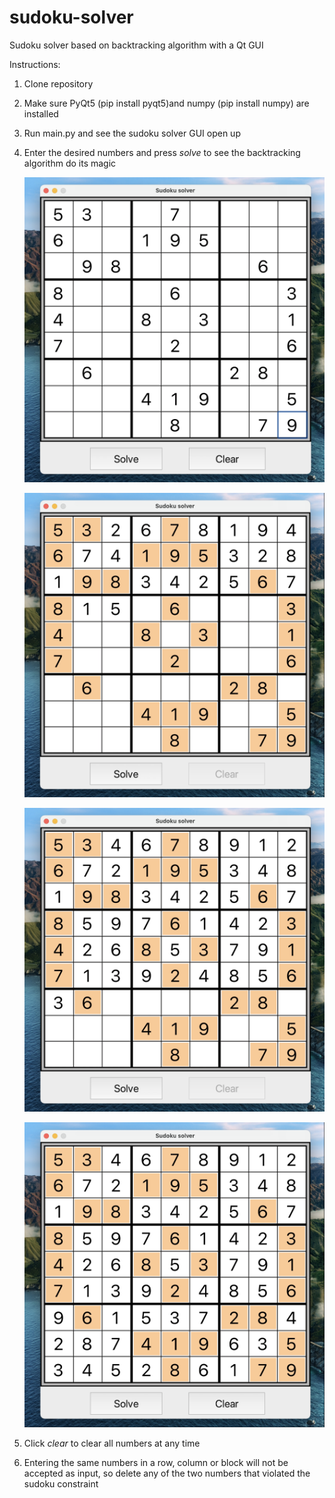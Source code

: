 # sudoku-solver
Sudoku solver based on backtracking algorithm with a Qt GUI

Instructions:

1. Clone repository
2. Make sure PyQt5 (pip install pyqt5)and numpy (pip install numpy) are installed
3. Run main.py and see the sudoku solver GUI open up
4. Enter the desired numbers and press *solve* to see the backtracking algorithm do its magic

    ![IMG1](/images_for_readme/IMG1.png)

    ![IMG2](/images_for_readme/IMG2.png)

    ![IMG3](/images_for_readme/IMG3.png)

    ![IMG4](/images_for_readme/IMG4.png)

5. Click *clear* to clear all numbers at any time
5. Entering the same numbers in a row, column or block will not be accepted as input, so delete any of the two numbers that violated the sudoku constraint
